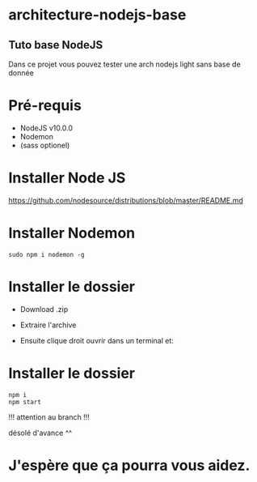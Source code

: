 # architecture-nodejs-base

## Tuto base NodeJS

Dans ce projet vous pouvez tester une arch nodejs light sans base de donnée

# Pré-requis
  - NodeJS v10.0.0
  - Nodemon
  - (sass optionel)

# Installer Node JS
https://github.com/nodesource/distributions/blob/master/README.md

# Installer Nodemon
```
sudo npm i nodemon -g
```

# Installer le dossier
  - Download .zip

  - Extraire l'archive

  - Ensuite clique droit ouvrir dans un terminal et:

# Installer le dossier
```
npm i
npm start
```

!!! attention au branch !!!

désolé d'avance ^^

# J'espère que ça pourra vous aidez.
